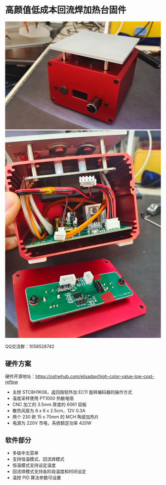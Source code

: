 # 高颜值低成本回流焊加热台固件

![](/photos/1.jpg)
![](/photos/2.jpg)

QQ交流群：1058528742

## 硬件方案

硬件开源地址：https://oshwhub.com/elisaday/high-color-value-low-cost-reflow

- 主控 STC8H1K08，返回按钮外加 EC11 旋转编码器的操作方式
- 温度采样使用 PT1000 热敏电阻
- CNC 加工的 3.5mm 厚度的 6061 铝板
- 散热风扇为 6 x 6 x 2.5cm，12V 0.3A
- 两个 230 欧 15 x 70mm 的 MCH 陶瓷加热片
- 电源为 220V 市电，系统额定功率 420W

## 软件部分

- 多级中文菜单
- 支持恒温模式、回流焊模式
- 恒温模式支持设定温度
- 回流焊模式支持各阶段温度和时间设定
- 温控 PID 算法参数可设置

